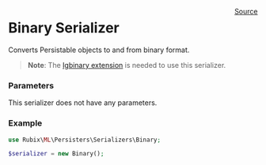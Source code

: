 <p><span style="float:right;"><a href="https://github.com/RubixML/RubixML/blob/master/src/Persisters/Serializers/Binary.php">Source</a></span></p>

# Binary Serializer
Converts Persistable objects to and from binary format.

> **Note**: The [Igbinary extension](https://github.com/igbinary/igbinary) is needed to use this serializer.

### Parameters
This serializer does not have any parameters.

### Example
```php
use Rubix\ML\Persisters\Serializers\Binary;

$serializer = new Binary();
```